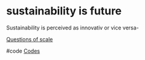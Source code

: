# sustainability is future
Sustainability is perceived as innovativ or vice versa-

[Questions of scale](output/themes/Questions%20of%20scale.md)

#code [Codes](output/codes/Codes.md) 